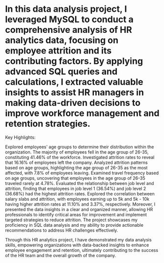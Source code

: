 # In this data analysis project, I leveraged MySQL to conduct a comprehensive analysis of HR analytics data, focusing on employee attrition and its contributing factors. By applying advanced SQL queries and calculations, I extracted valuable insights to assist HR managers in making data-driven decisions to improve workforce management and retention strategies.

Key Highlights:

Explored employees' age groups to determine their distribution within the organization. The majority of employees fell in the age group of 26-35, constituting 41.46% of the workforce.
Investigated attrition rates to reveal that 16.16% of employees left the company.
Analyzed attrition patterns based on age groups, highlighting the age group of 26-35 as the most affected, with 7.8% of employees leaving.
Examined travel frequency based on age groups, uncovering that employees in the age group of 26-35 traveled rarely at 4.78%.
Evaluated the relationship between job level and attrition, finding that employees in job level 1 (36.54%) and job level 2 (36.68%) had the highest attrition rates.
Explored the correlation between salary slabs and attrition, with employees earning up to 5k and 5k - 10k having higher attrition rates at 11.10% and 3.37%, respectively.
Moreover, I presented the data insights in a clear and organized manner, allowing HR professionals to identify critical areas for improvement and implement targeted strategies to reduce attrition. The project showcases my proficiency in SQL data analysis and my ability to provide actionable recommendations to address HR challenges effectively.

Through this HR analytics project, I have demonstrated my data analysis skills, empowering organizations with data-backed insights to enhance employee engagement and retention, ultimately contributing to the success of the HR team and the overall growth of the company.
